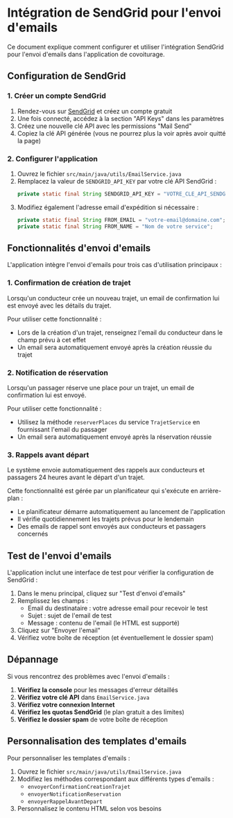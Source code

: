 # Intégration de SendGrid pour l'envoi d'emails

Ce document explique comment configurer et utiliser l'intégration SendGrid pour l'envoi d'emails dans l'application de covoiturage.

## Configuration de SendGrid

### 1. Créer un compte SendGrid

1. Rendez-vous sur [SendGrid](https://sendgrid.com/) et créez un compte gratuit
2. Une fois connecté, accédez à la section "API Keys" dans les paramètres
3. Créez une nouvelle clé API avec les permissions "Mail Send"
4. Copiez la clé API générée (vous ne pourrez plus la voir après avoir quitté la page)

### 2. Configurer l'application

1. Ouvrez le fichier `src/main/java/utils/EmailService.java`
2. Remplacez la valeur de `SENDGRID_API_KEY` par votre clé API SendGrid :
   ```java
   private static final String SENDGRID_API_KEY = "VOTRE_CLE_API_SENDGRID";
   ```
3. Modifiez également l'adresse email d'expédition si nécessaire :
   ```java
   private static final String FROM_EMAIL = "votre-email@domaine.com";
   private static final String FROM_NAME = "Nom de votre service";
   ```

## Fonctionnalités d'envoi d'emails

L'application intègre l'envoi d'emails pour trois cas d'utilisation principaux :

### 1. Confirmation de création de trajet

Lorsqu'un conducteur crée un nouveau trajet, un email de confirmation lui est envoyé avec les détails du trajet.

Pour utiliser cette fonctionnalité :
- Lors de la création d'un trajet, renseignez l'email du conducteur dans le champ prévu à cet effet
- Un email sera automatiquement envoyé après la création réussie du trajet

### 2. Notification de réservation

Lorsqu'un passager réserve une place pour un trajet, un email de confirmation lui est envoyé.

Pour utiliser cette fonctionnalité :
- Utilisez la méthode `reserverPlaces` du service `TrajetService` en fournissant l'email du passager
- Un email sera automatiquement envoyé après la réservation réussie

### 3. Rappels avant départ

Le système envoie automatiquement des rappels aux conducteurs et passagers 24 heures avant le départ d'un trajet.

Cette fonctionnalité est gérée par un planificateur qui s'exécute en arrière-plan :
- Le planificateur démarre automatiquement au lancement de l'application
- Il vérifie quotidiennement les trajets prévus pour le lendemain
- Des emails de rappel sont envoyés aux conducteurs et passagers concernés

## Test de l'envoi d'emails

L'application inclut une interface de test pour vérifier la configuration de SendGrid :

1. Dans le menu principal, cliquez sur "Test d'envoi d'emails"
2. Remplissez les champs :
   - Email du destinataire : votre adresse email pour recevoir le test
   - Sujet : sujet de l'email de test
   - Message : contenu de l'email (le HTML est supporté)
3. Cliquez sur "Envoyer l'email"
4. Vérifiez votre boîte de réception (et éventuellement le dossier spam)

## Dépannage

Si vous rencontrez des problèmes avec l'envoi d'emails :

1. **Vérifiez la console** pour les messages d'erreur détaillés
2. **Vérifiez votre clé API** dans `EmailService.java`
3. **Vérifiez votre connexion Internet**
4. **Vérifiez les quotas SendGrid** (le plan gratuit a des limites)
5. **Vérifiez le dossier spam** de votre boîte de réception

## Personnalisation des templates d'emails

Pour personnaliser les templates d'emails :

1. Ouvrez le fichier `src/main/java/utils/EmailService.java`
2. Modifiez les méthodes correspondant aux différents types d'emails :
   - `envoyerConfirmationCreationTrajet`
   - `envoyerNotificationReservation`
   - `envoyerRappelAvantDepart`
3. Personnalisez le contenu HTML selon vos besoins
